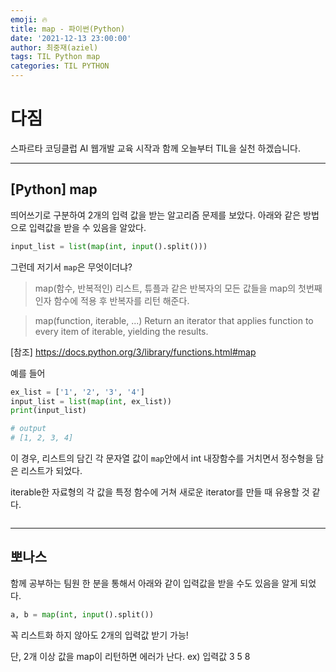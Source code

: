```yaml
---
emoji: 🔥
title: map - 파이썬(Python)
date: '2021-12-13 23:00:00'
author: 최중재(aziel)
tags: TIL Python map
categories: TIL PYTHON
---
```


# 다짐

스파르타 코딩클럽 AI 웹개발 교육 시작과 함께 오늘부터 TIL을 실천 하겠습니다.

---

## [Python] map

띄어쓰기로 구분하여 2개의 입력 값을 받는 알고리즘 문제를 보았다.
아래와 같은 방법으로 입력값을 받을 수 있음을 알았다.

```python
input_list = list(map(int, input().split()))
```

그런데 저기서 `map`은 무엇이더냐?

> map(함수, 반복적인)
> 리스트, 튜플과 같은 반복자의 모든 값들을 map의 첫번째 인자 함수에 적용 후 반복자를 리턴 해준다.

> map(function, iterable, ...)
> Return an iterator that applies function to every item of iterable, yielding the results.

[참조] https://docs.python.org/3/library/functions.html#map

예를 들어

```python
ex_list = ['1', '2', '3', '4']
input_list = list(map(int, ex_list))
print(input_list)

# output
# [1, 2, 3, 4]

```

이 경우, 리스트의 담긴 각 문자열 값이 `map`안에서 int 내장함수를 거치면서 정수형을 담은 리스트가 되었다.

iterable한 자료형의 각 값을 특정 함수에 거쳐 새로운 iterator를 만들 때 유용할 것 같다.

```toc

```

---

## 뽀나스

함께 공부하는 팀원 한 분을 통해서 아래와 같이 입력값을 받을 수도 있음을 알게 되었다.

```python
a, b = map(int, input().split())
```

꼭 리스트화 하지 않아도 2개의 입력값 받기 가능!

단, 2개 이상 값을 map이 리턴하면 에러가 난다. ex) 입력값 3 5 8

```toc

```
